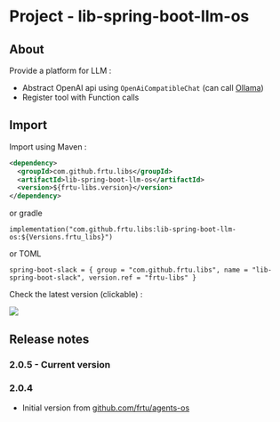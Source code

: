 # Project - lib-spring-boot-llm-os

## About

Provide a platform for LLM :

* Abstract OpenAI api using `OpenAiCompatibleChat` (can call [Ollama](https://ollama.com/))
* Register tool with Function calls

## Import

Import using Maven :

```XML
<dependency>
  <groupId>com.github.frtu.libs</groupId>
  <artifactId>lib-spring-boot-llm-os</artifactId>
  <version>${frtu-libs.version}</version>
</dependency>
```

or gradle

```
implementation("com.github.frtu.libs:lib-spring-boot-llm-os:${Versions.frtu_libs}")
```

or TOML

```
spring-boot-slack = { group = "com.github.frtu.libs", name = "lib-spring-boot-slack", version.ref = "frtu-libs" }
```

Check the latest version (clickable) :

[<img src="https://img.shields.io/maven-central/v/com.github.frtu.libs/lib-spring-boot-llm-os.svg?label=latest%20release%20:%20lib-spring-boot-llm-os"/>](https://search.maven.org/#search%7Cga%7C1%7Ca%3A%22lib-utils%22+g%3A%22com.github.frtu.libs%22)


## Release notes

### 2.0.5 - Current version

### 2.0.4

* Initial version from [github.com/frtu/agents-os](https://github.com/frtu/agents-os)

